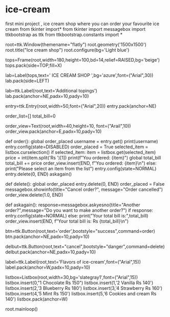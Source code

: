 # ice-cream
first mini project , ice cream shop where you can order your favourite ice cream
from tkinter import*
from tkinter import messagebox 
import ttkbootstrap as ttk
from ttkbootstrap.constants import *

root=ttk.Window(themename="flatly")
root.geometry('1500x1500')
root.title("Ice cream shop")
root.configure(bg='Light blue')

tops=Frame(root,width=180,height=100,bd=14,relief=RAISED,bg='beige')
tops.pack(side=TOP,fill=X)

lab=Label(tops,text='  ICE CREAM SHOP  ',bg='azure',font=("Arial",30))
lab.pack(side=LEFT)

lab=ttk.Label(root,text='Additional topings')
lab.pack(anchor=NE,padx=10,pady=10)

entry=ttk.Entry(root,width=50,font=("Arial",20))
entry.pack(anchor=NE)

order_list=[]
total_bill=0

order_view=Text(root,width=40,height=10, font=("Arail",10))
order_view.pack(anchor=E,padx=10,pady=10)

def order():
    global order_placed
    username = entry.get()
    print(username)
    entry.config(state=DISABLED)
    order_placed = True
    selected_item = listbox.curselection()
    if selected_item:
        item = listbox.get(selected_item)
        price = int(item.split('Rs ')[1]) 
        print(f"You ordered: {item}")
        global total_bill
        total_bill += price 
        order_view.insert(END, f"You ordered: {item}\n") 
    else:
        print("Please select an item from the list")
    entry.config(state=NORMAL)
    entry.delete(0, END)
    askagain()

def delete():
    global order_placed
    entry.delete(0, END)
    order_placed = False
    messagebox.showinfo(title="Cancel order?", message="Order cancelled")
    order_view.delete(1.0, END)

def askagain():
    response=messagebox.askyesno(title="Another order?",message="Do you want to make another order?")
    if response:
     entry.config(state=NORMAL) 
    else:
        print("Your total bill is:",total_bill)
    order_view.insert(END, f"Your total bill is: Rs {total_bill}\n") 

btn=ttk.Button(root,text='order',bootstyle="success",command=order)
btn.pack(anchor=NE,padx=10,pady=10)

delbut=ttk.Button(root,text="cancel",bootstyle="danger",command=delete)
delbut.pack(anchor=NE,padx=10,pady=10)

label=ttk.Label(root,text='Flavors of ice-cream',font=("Arial",15))
label.pack(anchor=W,padx=10,pady=10)


listbox=Listbox(root,width=30,bg='slategray1',font=("Arial",15))
listbox.insert(0,"1 Chocolate Rs 150")
listbox.insert(1,'2 Vanilla Rs 140')
listbox.insert(2,'3 Blueberry Rs 180')
listbox.insert(3,'4 Strawberry Rs 160')
listbox.insert(4,'5 Mint Rs 150')
listbox.insert(5,'6 Cookies and cream Rs 140')
listbox.pack(anchor=W)


root.mainloop()
